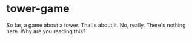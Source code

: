# tower-game
So far, a game about a tower. That's about it.
No, really. There's nothing here.
Why are you reading this?
